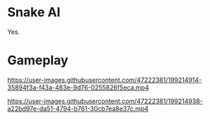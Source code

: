 # Snake AI
Yes.

# Gameplay

https://user-images.githubusercontent.com/47222381/199214914-35894f3a-f43a-483e-9d76-0255826f5eca.mp4

https://user-images.githubusercontent.com/47222381/199214938-a22bd97e-da51-4794-b761-30cb7ea8e37c.mp4
